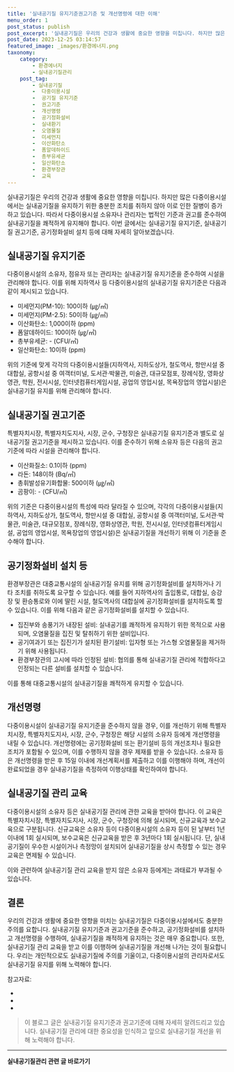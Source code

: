 ```yaml
---
title: '실내공기질 유지기준권고기준 및 개선명령에 대한 이해'
menu_order: 1
post_status: publish
post_excerpt: '실내공기질은 우리의 건강과 생활에 중요한 영향을 미칩니다. 하지만 많은 다중이용시설에서는 실내공기질을 유지하기 위한 충분한 조치를 취하지 않아 이로 인한 질병이 증가하고 있습니다. 따라서 다중이용시설 소유자나 관리자는 법적인 기준과 권고를 준수하여 실내공기질을 쾌적하게 유지해야 합니다. 이번 글에서는 실내공기질 유지기준, 실내공기질 권고기준, 공기정화설비 설치 등에 대해 자세히 알아보겠습니다.'
post_date: 2023-12-25 03:14:57
featured_image: _images/환경에너지.png
taxonomy:
    category:
        - 환경에너지
        - 실내공기질관리
    post_tag:
        - 실내공기질
        -  다중이용시설
        -  공기질 유지기준
        -  권고기준
        -  개선명령
        -  공기정화설비
        -  실내환기
        -  오염물질
        -  미세먼지
        -  이산화탄소
        -  폼알데하이드
        -  총부유세균
        -  일산화탄소
        -  환경부장관
        -  교육
---
```




실내공기질은 우리의 건강과 생활에 중요한 영향을 미칩니다. 하지만 많은 다중이용시설에서는 실내공기질을 유지하기 위한 충분한 조치를 취하지 않아 이로 인한 질병이 증가하고 있습니다. 따라서 다중이용시설 소유자나 관리자는 법적인 기준과 권고를 준수하여 실내공기질을 쾌적하게 유지해야 합니다. 이번 글에서는 실내공기질 유지기준, 실내공기질 권고기준, 공기정화설비 설치 등에 대해 자세히 알아보겠습니다.

## 실내공기질 유지기준

다중이용시설의 소유자, 점유자 또는 관리자는 실내공기질 유지기준을 준수하여 시설을 관리해야 합니다. 이를 위해 지하역사 등 다중이용시설의 실내공기질 유지기준은 다음과 같이 제시되고 있습니다.

- 미세먼지(PM-10): 100이하 (㎍/㎥)
- 미세먼지(PM-2.5): 50이하 (㎍/㎥)
- 이산화탄소: 1,000이하 (ppm)
- 폼알데하이드: 100이하 (㎍/㎥)
- 총부유세균: - (CFU/㎥)
- 일산화탄소: 10이하 (ppm)

위의 기준에 맞게 각각의 다중이용시설들(지하역사, 지하도상가, 철도역사, 항만시설 중 대합실, 공항시설 중 여객터미널, 도서관·박물관, 미술관, 대규모점포, 장례식장, 영화상영관, 학원, 전시시설, 인터넷컴퓨터게임시설, 공업의 영업시설, 목욕장업의 영업시설)은 실내공기질 유지를 위해 관리해야 합니다.

## 실내공기질 권고기준

특별자치시장, 특별자치도지사, 시장, 군수, 구청장은 실내공기질 유지기준과 별도로 실내공기질 권고기준을 제시하고 있습니다. 이를 준수하기 위해 소유자 등은 다음의 권고기준에 따라 시설을 관리해야 합니다.

- 이산화질소: 0.1이하 (ppm)
- 라돈: 148이하 (Bq/㎥)
- 총휘발성유기화합물: 500이하 (㎍/㎥)
- 곰팡이: - (CFU/㎥)

위의 기준은 다중이용시설의 특성에 따라 달라질 수 있으며, 각각의 다중이용시설들(지하역사, 지하도상가, 철도역사, 항만시설 중 대합실, 공항시설 중 여객터미널, 도서관·박물관, 미술관, 대규모점포, 장례식장, 영화상영관, 학원, 전시시설, 인터넷컴퓨터게임시설, 공업의 영업시설, 목욕장업의 영업시설)은 실내공기질을 개선하기 위해 이 기준을 준수해야 합니다.

## 공기정화설비 설치 등

환경부장관은 대중교통시설의 실내공기질 유지를 위해 공기정화설비를 설치하거나 기타 조치를 취하도록 요구할 수 있습니다. 예를 들어 지하역사의 출입통로, 대합실, 승강장 및 환승통로와 이에 딸린 시설, 철도역사의 대합실에 공기정화설비를 설치하도록 할 수 있습니다. 이를 위해 다음과 같은 공기정화설비를 설치할 수 있습니다.

- 집진부와 송풍기가 내장된 설비: 실내공기를 쾌적하게 유지하기 위한 목적으로 사용되며, 오염물질을 집진 및 탈취하기 위한 설비입니다.
- 공기여과기 또는 집진기가 설치된 환기설비: 입자형 또는 가스형 오염물질을 제거하기 위해 사용됩니다.
- 환경부장관의 고시에 따라 인정된 설비: 협의를 통해 실내공기질 관리에 적합하다고 인정되는 다른 설비를 설치할 수 있습니다.

이를 통해 대중교통시설의 실내공기질을 쾌적하게 유지할 수 있습니다.

## 개선명령

다중이용시설이 실내공기질 유지기준을 준수하지 않을 경우, 이를 개선하기 위해 특별자치시장, 특별자치도지사, 시장, 군수, 구청장은 해당 시설의 소유자 등에게 개선명령을 내릴 수 있습니다. 개선명령에는 공기정화설비 또는 환기설비 등의 개선조치나 필요한 조치가 포함될 수 있으며, 이를 수행하지 않을 경우 제재를 받을 수 있습니다. 소유자 등은 개선명령을 받은 후 15일 이내에 개선계획서를 제출하고 이를 이행해야 하며, 개선이 완료되었을 경우 실내공기질을 측정하여 이행상태를 확인하여야 합니다.

## 실내공기질 관리 교육

다중이용시설의 소유자 등은 실내공기질 관리에 관한 교육을 받아야 합니다. 이 교육은 특별자치시장, 특별자치도지사, 시장, 군수, 구청장에 의해 실시되며, 신규교육과 보수교육으로 구분됩니다. 신규교육은 소유자 등이 다중이용시설의 소유자 등이 된 날부터 1년 이내에 1회 실시되며, 보수교육은 신규교육을 받은 후 3년마다 1회 실시됩니다. 단, 실내공기질이 우수한 시설이거나 측정망이 설치되어 실내공기질을 상시 측정할 수 있는 경우 교육은 면제될 수 있습니다.

이와 관련하여 실내공기질 관리 교육을 받지 않은 소유자 등에게는 과태료가 부과될 수 있습니다.

## 결론

우리의 건강과 생활에 중요한 영향을 미치는 실내공기질은 다중이용시설에서도 충분한 주의를 요합니다. 실내공기질 유지기준과 권고기준을 준수하고, 공기정화설비를 설치하고 개선명령을 수행하여, 실내공기질을 쾌적하게 유지하는 것은 매우 중요합니다. 또한, 실내공기질 관리 교육을 받고 이를 이행하며 실내공기질을 개선해 나가는 것이 필요합니다. 우리는 개인적으로도 실내공기질에 주의를 기울이고, 다중이용시설의 관리자로서도 실내공기질 유지를 위해 노력해야 합니다.

참고자료:
- [](https://www.example.com/link1)
- [](https://www.example.com/link2)
- [](https://www.example.com/link3)

>이 블로그 글은 실내공기질 유지기준과 권고기준에 대해 자세히 알려드리고 있습니다. 실내공기질 관리에 대한 중요성을 인식하고 앞으로 실내공기질 개선을 위해 노력해야 합니다.
<!-- wp:separator -->
<hr class="wp-block-separator has-alpha-channel-opacity"/>
<!-- /wp:separator -->

<!-- wp:group {"backgroundColor":"base","layout":{"type":"constrained"}} -->
<div class="wp-block-group has-base-background-color has-background"><!-- wp:paragraph {"align":"center","fontSize":"medium"} -->
<p class="has-text-align-center has-large-font-size"><strong>실내공기질관리 관련 글 바로가기</strong></p>
<!-- /wp:paragraph -->


<!-- wp:latest-posts
{"categories":[{"id":36433,"count":19,"description":"","link":"https://uknowlaw.com/category/%ec%8b%a4%eb%82%b4%ea%b3%b5%ea%b8%b0%ec%a7%88%ea%b4%80%eb%a6%ac/","name":"실내공기질관리","slug":"실내공기질관리","taxonomy":"category","parent":0,"meta":[],"_links":{"self":[{"href":"https://uknowlaw.com/wp-json/wp/v2/categories/36433"}],"collection":[{"href":"https://uknowlaw.com/wp-json/wp/v2/categories"}],"about":[{"href":"https://uknowlaw.com/wp-json/wp/v2/taxonomies/category"}],"wp:post_type":[{"href":"https://uknowlaw.com/wp-json/wp/v2/posts?categories=36433"}],"curies":[{"name":"wp","href":"https://api.w.org/{rel}","templated":true}]}}],"postsToShow":100,"excerptLength":28,"postLayout":"grid","columns":2,"featuredImageAlign":"left","featuredImageSizeSlug":"large","fontSize":"small"} /--></div>
<!-- /wp:group -->